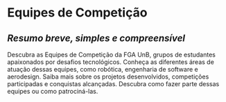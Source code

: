 # Equipes de Competição

## *Resumo breve, simples e compreensível*

Descubra as Equipes de Competição da FGA UnB, grupos de estudantes apaixonados por desafios tecnológicos. Conheça as diferentes áreas de atuação dessas equipes, como robótica, engenharia de software e aerodesign. Saiba mais sobre os projetos desenvolvidos, competições participadas e conquistas alcançadas. Descubra como fazer parte dessas equipes ou como patrociná-las.
